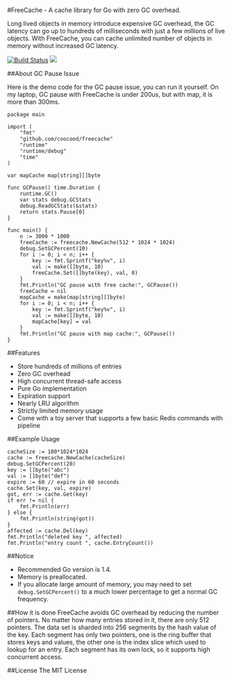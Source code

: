 #FreeCache - A cache library for Go with zero GC overhead.

Long lived objects in memory introduce expensive GC overhead, the GC latency can go up to hundreds of milliseconds with just a few millions of live objects. 
With FreeCache, you can cache unlimited number of objects in memory without increased GC latency. 

[![Build Status](https://travis-ci.org/coocood/freecache.png?branch=master)](https://travis-ci.org/coocood/freecache)
[![](http://gocover.io/_badge/github.com/coocood/freecache)](http://gocover.io/github.com/coocood/freecache)

##About GC Pause Issue

Here is the demo code for the GC pause issue, you can run it yourself.
On my laptop, GC pause with FreeCache is under 200us, but with map, it is more than 300ms.

    package main
    
    import (
    	"fmt"
    	"github.com/coocood/freecache"
    	"runtime"
    	"runtime/debug"
    	"time"
    )
    
    var mapCache map[string][]byte
    
    func GCPause() time.Duration {
    	runtime.GC()
    	var stats debug.GCStats
    	debug.ReadGCStats(&stats)
    	return stats.Pause[0]
    }
    
    func main() {
    	n := 3000 * 1000
    	freeCache := freecache.NewCache(512 * 1024 * 1024)
    	debug.SetGCPercent(10)
    	for i := 0; i < n; i++ {
    		key := fmt.Sprintf("key%v", i)
    		val := make([]byte, 10)
    		freeCache.Set([]byte(key), val, 0)
    	}
    	fmt.Println("GC pause with free cache:", GCPause())
        freeCache = nil
    	mapCache = make(map[string][]byte)
    	for i := 0; i < n; i++ {
    		key := fmt.Sprintf("key%v", i)
    		val := make([]byte, 10)
    		mapCache[key] = val
    	}
    	fmt.Println("GC pause with map cache:", GCPause())
    }
    
##Features
* Store hundreds of millions of entries
* Zero GC overhead
* High concurrent thread-safe access
* Pure Go implementation
* Expiration support
* Nearly LRU algorithm
* Strictly limited memory usage
* Come with a toy server that supports a few basic Redis commands with pipeline

##Example Usage

    cacheSize := 100*1024*1024
    cache := freecache.NewCache(cacheSize)
    debug.SetGCPercent(20)
    key := []byte("abc")
    val := []byte("def")
    expire := 60 // expire in 60 seconds
    cache.Set(key, val, expire)
    got, err := cache.Get(key)
    if err != nil {
        fmt.Println(err)
    } else {
        fmt.Println(string(got))
    }
    affected := cache.Del(key)
    fmt.Println("deleted key ", affected)
    fmt.Println("entry count ", cache.EntryCount())

    
##Notice
* Recommended Go version is 1.4.
* Memory is preallocated. 
* If you allocate large amount of memory, you may need to set `debug.SetGCPercent()` 
to a much lower percentage to get a normal GC frequency.

##How it is done
FreeCache avoids GC overhead by reducing the number of pointers.
No matter how many entries stored in it, there are only 512 pointers.
The data set is sharded into 256 segments by the hash value of the key.
Each segment has only two pointers, one is the ring buffer that stores keys and values, 
the other one is the index slice which used to lookup for an entry.
Each segment has its own lock, so it supports high concurrent access.

##License
The MIT License

